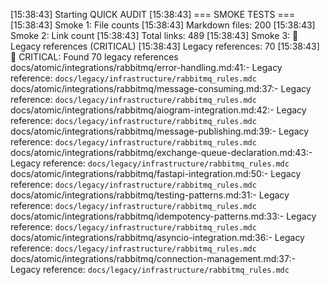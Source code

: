 [15:38:43] Starting QUICK AUDIT
[15:38:43] === SMOKE TESTS ===
[15:38:43] Smoke 1: File counts
[15:38:43]   Markdown files: 200
[15:38:43] Smoke 2: Link count
[15:38:43]   Total links: 489
[15:38:43] Smoke 3: 🚨 Legacy references (CRITICAL)
[15:38:43]   Legacy references: 70
[15:38:43]   🚨 CRITICAL: Found 70 legacy references
docs/atomic/integrations/rabbitmq/error-handling.md:41:- Legacy reference: `docs/legacy/infrastructure/rabbitmq_rules.mdc`
docs/atomic/integrations/rabbitmq/message-consuming.md:37:- Legacy reference: `docs/legacy/infrastructure/rabbitmq_rules.mdc`
docs/atomic/integrations/rabbitmq/aiogram-integration.md:42:- Legacy reference: `docs/legacy/infrastructure/rabbitmq_rules.mdc`
docs/atomic/integrations/rabbitmq/message-publishing.md:39:- Legacy reference: `docs/legacy/infrastructure/rabbitmq_rules.mdc`
docs/atomic/integrations/rabbitmq/exchange-queue-declaration.md:43:- Legacy reference: `docs/legacy/infrastructure/rabbitmq_rules.mdc`
docs/atomic/integrations/rabbitmq/fastapi-integration.md:50:- Legacy reference: `docs/legacy/infrastructure/rabbitmq_rules.mdc`
docs/atomic/integrations/rabbitmq/testing-patterns.md:31:- Legacy reference: `docs/legacy/infrastructure/rabbitmq_rules.mdc`
docs/atomic/integrations/rabbitmq/idempotency-patterns.md:33:- Legacy reference: `docs/legacy/infrastructure/rabbitmq_rules.mdc`
docs/atomic/integrations/rabbitmq/asyncio-integration.md:36:- Legacy reference: `docs/legacy/infrastructure/rabbitmq_rules.mdc`
docs/atomic/integrations/rabbitmq/connection-management.md:37:- Legacy reference: `docs/legacy/infrastructure/rabbitmq_rules.mdc`
